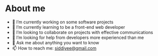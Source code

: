 # About me 




- 🔭 I’m currently working on some software projects
- 🌱 I’m currently learning to be a front-end web developer
- 👯 I’m looking to collaborate on projects with effective communications
- 🤔 I’m looking for help from developers more experienced than me
- 💬 Ask me about anything you want to know
- 📫 How to reach me: siddiyee@gmail.com
  
  
